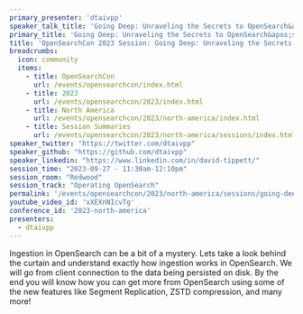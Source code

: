 ```yaml
---
primary_presenter: 'dtaivpp'
speaker_talk_title: 'Going Deep: Unraveling the Secrets to OpenSearch&apos;s Ingestion'
primary_title: 'Going Deep: Unraveling the Secrets to OpenSearch&apos;s Ingestion'
title: 'OpenSearchCon 2023 Session: Going Deep: Unraveling the Secrets to Ingestion'
breadcrumbs:
  icon: community
  items:
    - title: OpenSearchCon
      url: /events/opensearchcon/index.html
    - title: 2023
      url: /events/opensearchcon/2023/index.html
    - title: North America
      url: /events/opensearchcon/2023/north-america/index.html
    - title: Session Summaries
      url: /events/opensearchcon/2023/north-america/sessions/index.html
speaker_twitter: "https://twitter.com/dtaivpp"
speaker_github: "https://github.com/dtaivpp"
speaker_linkedin: "https://www.linkedin.com/in/david-tippett/"
session_time: "2023-09-27 - 11:30am-12:10pm"
session_room: "Redwood"
session_track: "Operating OpenSearch"
permalink: '/events/opensearchcon/2023/north-america/sessions/going-deep-unraveling-the-secrets-to-opensearchs-ingestion.html'
youtube_video_id: 'xXEXnNIcvTg'
conference_id: '2023-north-america'
presenters:
  - dtaivpp
---
```


Ingestion in OpenSearch can be a bit of a mystery. Lets take a look behind the curtain and understand exactly how ingestion works in OpenSearch. We will go from client connection to the data being persisted on disk. By the end you will know how you can get more from OpenSearch using some of the new features like Segment Replication, ZSTD compression, and many more!
